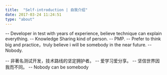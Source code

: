 ```yaml
---
title:  "Self-introduction | 自我介绍"
date: 2017-03-24 11:24:51
type: "about"
---
```


-- Developer in test with years of experience,  believe technique can explain everything.
-- Knowledge Sharing kind of person.
-- PMP.
-- Prefer to think big and practice，truly believe i will be somebody in the near future. 
-- Nobody.


-- 非著名测试开发，技术路线的坚定拥护者。
-- 爱学习爱分享。
-- 坚信世界因我而不同。
-- Nobody can be somebody